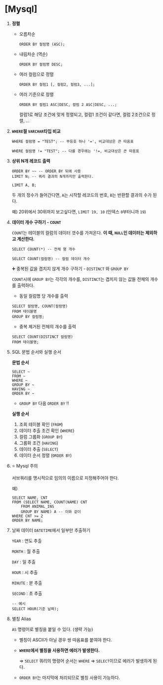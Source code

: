 # [Mysql]

1. **정렬**

   * 오름차순

     ```mysql
     ORDER BY 컬럼명 (ASC);
     ```

   * 내림차순 (역순)

     ```mysql
     ORDER BY 컬럼명 DESC;
     ```

   * 여러 컬럼으로 정렬

     ```mysql
     ORDER BY 컬럼1 [, 컬럼2, 컬럼3, ...];
     ```

   * 여러 기준으로 정렬

     ```mysql
     ORDER BY 컬럼1 ASC|DESC, 컬럼 2 ASC|DESC, ...;
     ```

     컬럼1로 해당 조건에 맞게 정렬되고, 컬럼1 조건이 같다면, 컬럼 2조건으로 정렬, ...

     

2. **`WHERE`절 `VARCHAR`타입 비교**

   ```mysql
   WHERE 컬럼명 = "TEST"; -- 부등호 하나 '=', 비교대상은 큰 따옴표
   ```

   ```mysql
   WHERE 컬럼명 != "TEST"; -- 다를 경우에는 '!=, 비교대상은 큰 따옴표
   ```

3. **상위 N개 레코드 출력**

   ```mysql
   ORDER BY ~~ -- ORDER BY 뒤에 사용
   LIMIT N; -- 쿼리 결과의 N개까지만 출력한다.
   ```

   ```mysql
   LIMIT A, B;
   ```

   두 개의 정수가 들어간다면, `A`는 시작할 레코드의 번호, `B`는 반환할 결과의 수가 된다.

   예) 20위에서 30위까지 보고싶다면, `LIMIT 19, 10` (인덱스 `0`부터니까 `19`)

   

4. **데이터 개수 구하기 - `COUNT`**

   `COUNT`는 테이블의 컬럼의 데이터 갯수를 가져온다. **이 때, `NULL`인 데이터는 제외하고 계산한다.**

   ```mysql
   SELECT COUNT(*) -- 전체 행 개수
   ```

   ```mysql
   SELECT COUNT(컬럼명) -- 컬럼 데이터 개수
   ```

   :heavy_plus_sign: 중복된 값을 겹치지 않게 개수 구하기 - `DISTINCT` 와 `GROUP BY`

   `COUNT`시에 `GROUP BY`는 각각의 개수를, `DISTINCT`는 겹치지 않는 값들 전체의 개수를 출력하다.

   * 동일 컬럼명 당 개수를 출력

   ```mysql
   SELECT 컬럼명, COUNT(컬럼명)
   FROM 테이블명
   GROUP BY 컬럼명;
   ```

   * 중복 제거된 전체의 개수를 출력

   ```mysql
   SELECT COUNT(DISTINCT 컬럼명)
   FROM 테이블명;
   ```

    

5. SQL 문법 순서와 실행 순서

   **문법 순서**

   ```mysql
   SELECT ~
   FROM ~
   WHERE ~
   GROUP BY ~
   HAVING ~
   ORDER BY ~
   ```

   * `GROUP BY` 다음 `ORDER BY` !!

   **실행 순서**

   1. 조회 테이블 확인 (`FROM`)
   2. 데이터 추출 조건 확인 (`WHERE`)
   3. 컬럼 그룹화 (`GROUP BY`)
   4. 그룹화 조건 (`HAVING`)
   5. 데이터 추출 (`SELECT`)
   6. 데이터 순서 정렬 (`ORDER BY`)



6. :star: Mysql 주의

   서브쿼리를 명시적으로 임의의 이름으로 지정해주어야 한다.

   예)

   ```mysql
   SELECT NAME, CNT
   FROM (SELECT NAME, COUNT(NAME) CNT
       FROM ANIMAL_INS
       GROUP BY NAME) A -- 이와 같이 
   WHERE CNT >= 2
   ORDER BY NAME;
   ```



7. 날짜 데이터 `DATETIME`에서 일부만 추출하기

   `YEAR` : 연도 추출

   `MONTH` : 월 추출

   `DAY` : 일 추출

   `HOUR` : 시 추출

   `MINUTE` : 분 추출

   `SECOND` : 초 추출

   ```mysql
   -- 예시
   SELECT HOUR(기준 날짜);
   ```

   

8. 별칭 Alias

   `AS` 명령어로 별칭을 붙일 수 있다. (생략 가능)

   * 별칭이 ASCII가 아닐 경우 쌍 따옴표를 붙여야 한다.

   * **`WHERE`에서 별칭을 사용하면 에러가 발생한다.**

     => `SELECT` 쿼리의 명령어 순서는 `WHERE` => `SELECT`이므로 에러가 발생하게 된다.

   * `ORDER BY`는 마지막에 처리되므로 별칭 사용이 가능하다.